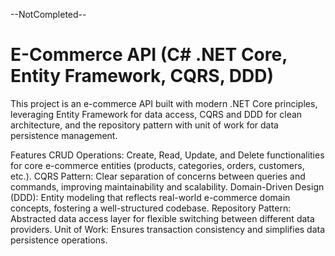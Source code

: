 --NotCompleted--
# E-Commerce API (C# .NET Core, Entity Framework, CQRS, DDD)

This project is an e-commerce API built with modern .NET Core principles, leveraging Entity Framework for data access, CQRS and DDD for clean architecture, and the repository pattern with unit of work for data persistence management.

Features
CRUD Operations: Create, Read, Update, and Delete functionalities for core e-commerce entities (products, categories, orders, customers, etc.).
CQRS Pattern: Clear separation of concerns between queries and commands, improving maintainability and scalability.
Domain-Driven Design (DDD): Entity modeling that reflects real-world e-commerce domain concepts, fostering a well-structured codebase.
Repository Pattern: Abstracted data access layer for flexible switching between different data providers.
Unit of Work: Ensures transaction consistency and simplifies data persistence operations.
